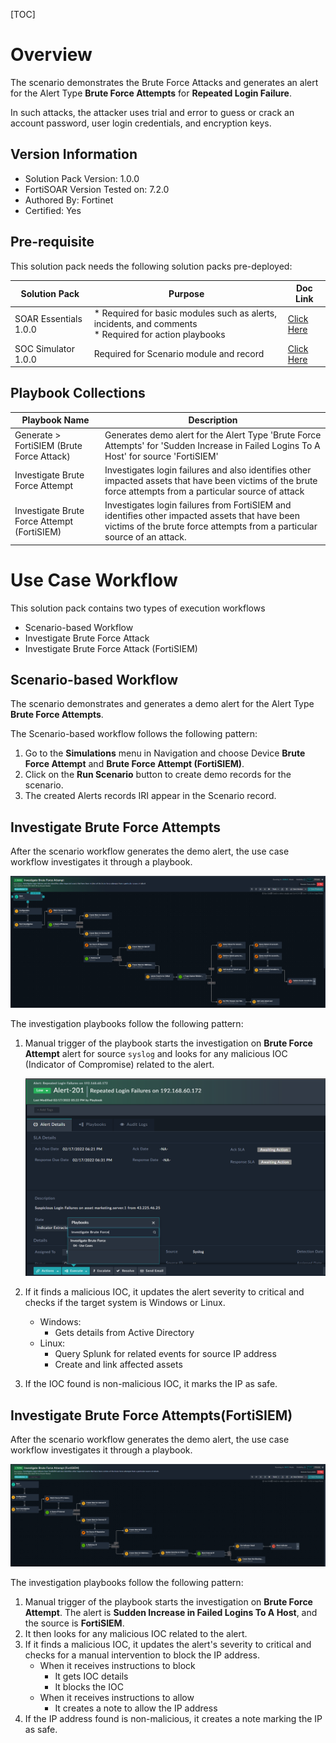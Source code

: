 [TOC]

# Overview

The scenario demonstrates the Brute Force Attacks and generates an alert for the Alert Type **Brute Force Attempts** for **Repeated Login Failure**.

In such attacks, the attacker uses trial and error to guess or crack an account password, user login credentials, and encryption keys.

## Version Information

* Solution Pack Version: 1.0.0
* FortiSOAR Version Tested on: 7.2.0
* Authored By: Fortinet
* Certified: Yes

## Pre-requisite

This solution pack needs the following solution packs pre-deployed:

| Solution Pack         | Purpose                                  | Doc Link                                 |
| --------------------- | ---------------------------------------- | ---------------------------------------- |
| SOAR Essentials 1.0.0 | * Required for basic modules such as alerts, incidents, and comments <br/>* Required for action playbooks | [Click Here](https://github.com/fortinet-fortisoar/solution-pack-incident-response/blob/release/1.0.0/README.md) |
| SOC Simulator 1.0.0   | Required for Scenario module and record  | [Click Here](https://github.com/fortinet-fortisoar/solution-pack-soc-simulator/blob/develop/README.md) |


## Playbook Collections

| Playbook Name                            | Description                              |
| ---------------------------------------- | ---------------------------------------- |
| Generate > FortiSIEM (Brute Force Attack) | Generates demo alert for the Alert Type 'Brute Force Attempts' for 'Sudden Increase in Failed Logins To A Host' for source 'FortiSIEM' |
| Investigate Brute Force Attempt          | Investigates login failures and also identifies other impacted assets that have been victims of the brute force attempts from a particular source of attack |
| Investigate Brute Force Attempt (FortiSIEM) | Investigates login failures from FortiSIEM and identifies other impacted assets that have been victims of the brute force attempts from a particular source of an attack. |


# Use Case Workflow

This solution pack contains two types of execution workflows
* Scenario-based Workflow
* Investigate Brute Force Attack
* Investigate Brute Force Attack (FortiSIEM)

##  Scenario-based Workflow

The scenario demonstrates and generates a demo alert for the Alert Type **Brute Force Attempts**.

The Scenario-based workflow follows the following pattern:
1. Go to the **Simulations** menu in Navigation and choose Device **Brute Force Attempt** and **Brute Force Attempt (FortiSIEM)**.
2. Click on the **Run Scenario** button to create demo records for the scenario.
3. The created Alerts records IRI appear in the Scenario record.

## Investigate Brute Force Attempts

After the scenario workflow generates the demo alert, the use case workflow investigates it through a playbook.

![Investigation playbook](res/BFAR-investigation-playbook.png)

The investigation playbooks follow the following pattern:

1. Manual trigger of the playbook starts the investigation on **Brute Force Attempt** alert for source `syslog` and looks for any malicious IOC (Indicator of Compromise) related to the alert.

    ![Manual Execution Trigger](res/BFAR-manual-execution-trigger.png)

2. If it finds a malicious IOC, it updates the alert severity to critical and checks if the target system is Windows or Linux.
    * Windows:
        * Gets details from Active Directory
    * Linux:
        * Query Splunk for related events for source IP address
        * Create and link affected assets
3. If the IOC found is non-malicious IOC, it marks the IP as safe.

## Investigate Brute Force Attempts(FortiSIEM)

After the scenario workflow generates the demo alert, the use case workflow investigates it through a playbook.

![FortiSIEM Investigation playbook](res/BFAR-FortiSIEM-investigation-playbook.png)

The investigation playbooks follow the following pattern:

1. Manual trigger of the playbook starts the investigation on **Brute Force Attempt**. The alert is **Sudden Increase in Failed Logins To A Host**, and the source is **FortiSIEM**.
2. It then looks for any malicious IOC related to the alert.
3. If it finds a malicious IOC, it updates the alert's severity to critical and checks for a manual intervention to block the IP address.
    * When it receives instructions to block
        * It gets IOC details
        * It blocks the IOC
    * When it receives instructions to allow
        * It creates a note to allow the IP address
4. If the IP address found is non-malicious, it creates a note marking the IP as safe.
